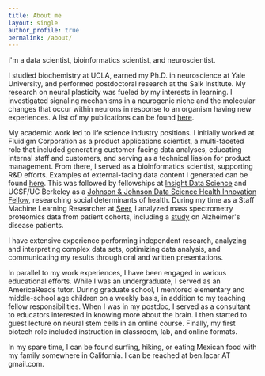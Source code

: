 ```yaml
---
title: About me
layout: single
author_profile: true
permalink: /about/
---
```


I'm a data scientist, bioinformatics scientist, and neuroscientist.

I studied biochemistry at UCLA, earned my Ph.D. in neuroscience at Yale University, and performed postdoctoral research at the Salk Institute. My research on neural plasticity was fueled by my interests in learning. I investigated signaling mechanisms in a neurogenic niche and the molecular changes that occur within neurons in response to an organism having new experiences. A list of my publications can be found [here](https://scholar.google.com/citations?user=wGG8V78AAAAJ&hl=en).

My academic work led to life science industry positions. I initially worked at Fluidigm Corporation as a product applications scientist, a multi-faceted role that included generating customer-facing data analyses, educating internal staff and customers, and serving as a technical liasion for product management. From there, I served as a bioinformatics scientist, supporting R&D efforts. Examples of external-facing data content I generated can be found [here](https://benslack19.github.io/projects/5_professional_projects/). This was followed by fellowships at [Insight Data Science](https://www.insightdatascience.com) and UCSF/UC Berkeley as a [Johnson & Johnson Data Science Health Innovation Fellow](https://innovateforhealth.berkeley.edu), researching social determinants of health. During my time as a Staff Machine Learning Researcher at [Seer](https://seer.bio), I analyzed mass spectrometry proteomics data from patient cohorts, including a [study](https://www.biorxiv.org/content/10.1101/2024.01.05.574446v1) on Alzheimer's disease patients.

I have extensive experience performing independent research, analyzing and interpreting complex data sets, optimizing data analysis, and communicating my results through oral and written presentations.

In parallel to my work experiences, I have been engaged in various educational efforts. While I was an undergraduate, I served as an AmericaReads tutor. During graduate school, I mentored elementary and middle-school age children on a weekly basis, in addition to my teaching fellow responsibilities. When I was in my postdoc, I served as a consultant to educators interested in knowing more about the brain. I then started to guest lecture on neural stem cells in an online course. Finally, my first biotech role included instruction in classroom, lab, and online formats.

In my spare time, I can be found surfing, hiking, or eating Mexican food with my family somewhere in California. I can be reached at ben.lacar AT gmail.com.